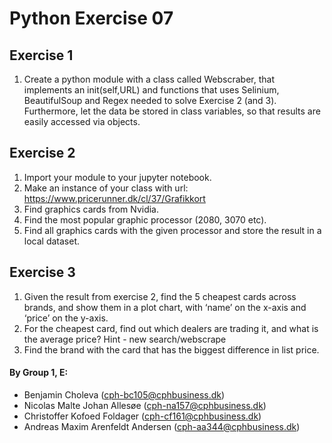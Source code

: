 # Python Exercise 07

## Exercise 1
1. Create a python module with a class called Webscraber, that implements an init(self,URL) and functions that uses Selinium, BeautifulSoup and Regex needed to solve Exercise 2 (and 3). Furthermore, let the data be stored in class variables, so that results are easily accessed via objects. 

## Exercise 2
1. Import your module to your jupyter notebook. 
2. Make an instance of your class with url: https://www.pricerunner.dk/cl/37/Grafikkort
3. Find graphics cards from Nvidia.
4. Find the most popular graphic processor (2080, 3070 etc). 
5. Find all graphics cards with the given processor and store the result in a local dataset. 

## Exercise 3
1. Given the result from exercise 2, find the 5 cheapest cards across brands, and show them in a plot chart, with ‘name’ on the x-axis and ‘price’ on the y-axis.
2. For the cheapest card, find out which dealers are trading it, and what is the average price? Hint - new search/webscrape
3. Find the brand with the card that has the biggest difference in list price.

#### By Group 1, E:
- Benjamin Choleva (cph-bc105@cphbusiness.dk)
- Nicolas Malte Johan Allesøe (cph-na157@cphbusiness.dk)
- Christoffer Kofoed Foldager (cph-cf161@cphbusiness.dk)
- Andreas Maxim Arenfeldt Andersen (cph-aa344@cphbusiness.dk)


